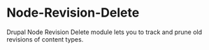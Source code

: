 Node-Revision-Delete
====================

Drupal Node Revision Delete module lets you to track and prune old revisions of content types.
